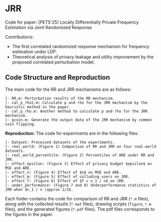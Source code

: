 # JRR

Code for paper: [PETS'25] Locally Differentially Private Frequency Estimation via Joint Randomized Response

Contributions:
* The first correlated randomized response mechanism for frequency estimation under LDP.
* Theoretical analysis of privacy leakage and utility improvement by the proposed correlated perturbation model.

## Code Structure and Reproduction

The main code for the RR and JRR mechanisms are as follows:
```
|- RR.m: Perturbation results of the RR mechanism.
|- cal_p_rho2.m: Calculate p and rho for the JRR mechanism by the heuristic method in the paper.
|- cal_p_rho.m: Another method to calculate p and rho for the JRR mechanism.
|- gcoin.m: Generate the output data of the JRR mechanism by common coin flipping.
```

**Reproduction:** The code for experiments are in the following files:

```
|- Dataset: Processed datasets of the experiments.
|- real_world: (Figure 1) Comparison of RR and JRR on four real-world datasets.
|- real_world_percentile: (Figure 2) Percentiles of ARE under RR and JRR.
|- effect_epsilon: (Figure 3) Effect of privacy budget $epsilon$ on MSE and ARE.
|- effect_n: (Figure 4) Effect of $n$ on MSE and ARE.
|- effect_m: (Figure 5) Effect of colluding users on JRR.
|- effect_f: (Figure 6) Effect of $f = n_1 / n$ on JRR.
|- under_performance: (Figure 7 and 8) Underperformance statistics of JRR when $n_1 / n \approx 1/2$.
```
Each folder contains the code for comparison of RR and JRR (``*.m`` files), along with the collected results (``*.mat`` files), drawing scripts (``figure_*.m`` files), and the generated figures (``*.pdf`` files). The pdf files corresponds to the figures in the paper. 